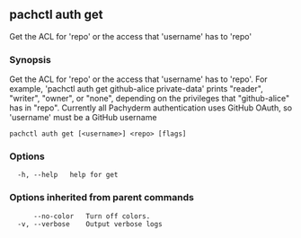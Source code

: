 ## pachctl auth get

Get the ACL for 'repo' or the access that 'username' has to 'repo'

### Synopsis

Get the ACL for 'repo' or the access that 'username' has to 'repo'. For example, 'pachctl auth get github-alice private-data' prints "reader", "writer", "owner", or "none", depending on the privileges that "github-alice" has in "repo". Currently all Pachyderm authentication uses GitHub OAuth, so 'username' must be a GitHub username

```
pachctl auth get [<username>] <repo> [flags]
```

### Options

```
  -h, --help   help for get
```

### Options inherited from parent commands

```
      --no-color   Turn off colors.
  -v, --verbose    Output verbose logs
```

